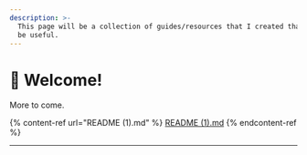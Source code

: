 ```yaml
---
description: >-
  This page will be a collection of guides/resources that I created that might
  be useful.
---
```


# 📙 Welcome!

More to come.

{% content-ref url="README (1).md" %}
[README (1).md](<README (1).md>)
{% endcontent-ref %}

***
